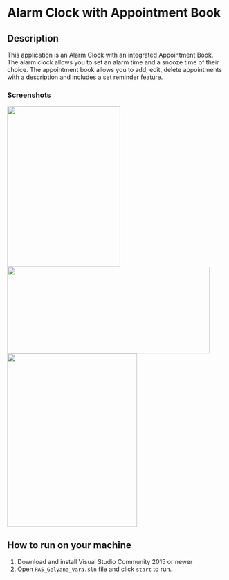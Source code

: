 # Alarm Clock with Appointment Book

## Description

This application is an Alarm Clock with an integrated Appointment Book. The alarm clock allows you to set an alarm time and a snooze time of their choice. The appointment book allows you to add, edit, delete appointments with a description and includes a set reminder feature.


### Screenshots

<img src="https://github.com/mgit7/Alarm-Clock/tree/master/PA5_Gelyana_Vara/Alarm.PNG" width="261" height="371" />
<img src="https://github.com/mgit7/Alarm-Clock/tree/master/PA5_Gelyana_Vara/AppointmentBook" width="468" height="200" />
<img src="https://github.com/mgit7/Alarm-Clock/tree/master/PA5_Gelyana_Vara/Help.PNG" width="300" height="400" />


## How to run on your machine

1. Download and install Visual Studio Community 2015 or newer
2. Open `PA5_Gelyana_Vara.sln` file and click `start` to run.